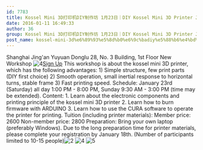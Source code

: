 ```yaml
---
id: 7783
title: Kossel Mini 3D打印机DIY制作坊 1月23日｜DIY Kossel Mini 3D Printer Jan. 23rd
date: 2016-01-11 16:49:33
author: 36
group: Kossel Mini 3D打印机DIY制作坊 1月23日｜DIY Kossel Mini 3D Printer Jan. 23rd
post_name: kossel-mini-3d%e6%89%93%e5%8d%b0%e6%9c%badiy%e5%88%b6%e4%bd%9c%e5%9d%8a-1%e6%9c%8823%e6%97%a5%ef%bd%9cdiy-kossel-mini-3d-printer-jan-23rd
---
```


Shanghai Jing'an Yuyuan Donglu 28, No. 3 Building, 1st Floor New Workshop ![4](http://139.162.84.35/wp-content/uploads/2016/01/4.jpg)[Sign Up](http://www.huodongxing.com/event/9317009704600 "Sign Up Now") This workshop is about the kossel mini 3D printer, which has the following advantages: 1) Simple structure, few print parts (DIY first choice) 2) Smooth operation, small inertial response to horizontal turns, stable frame 3) Fast printing speed. Schedule: January 23rd (Saturday) all day 1:00 PM - 8:00 PM, Sunday 9:30 AM - 3:00 PM (time may be extended). Content: 1. Learn about the electronic components and printing principle of the kossel mini 3D printer 2. Learn how to burn firmware with ARDUINO 3. Learn how to use the CURA software to operate the printer for printing. Tuition (including printer materials): Member price: 2600 Non-member price: 2800 Preparation: Bring your own laptop (preferably Windows). Due to the long preparation time for printer materials, please complete your registration by January 18th. (Number of participants limited to 10-15 people)![2](http://139.162.84.35/wp-content/uploads/2016/01/2.jpg) ![4](http://139.162.84.35/wp-content/uploads/2016/01/4-1.jpg) ![5](http://139.162.84.35/wp-content/uploads/2016/01/5.jpg)